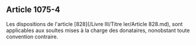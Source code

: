 Article 1075-4
----
Les dispositions de l'article [828](/Livre III/Titre Ier/Article 828.md), sont applicables aux soultes mises à la
charge des donataires, nonobstant toute convention contraire.
